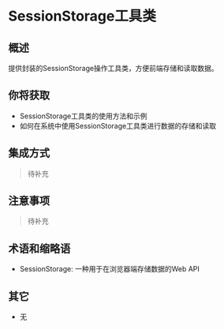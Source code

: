# SessionStorage工具类

## 概述

提供封装的SessionStorage操作工具类，方便前端存储和读取数据。

## 你将获取

- SessionStorage工具类的使用方法和示例
- 如何在系统中使用SessionStorage工具类进行数据的存储和读取


## 集成方式

> 待补充

## 注意事项

> 待补充

## 术语和缩略语

- SessionStorage: 一种用于在浏览器端存储数据的Web API

## 其它

- 无
